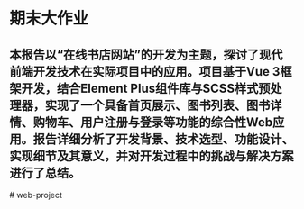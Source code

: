 # 期末大作业
## 本报告以“在线书店网站”的开发为主题，探讨了现代前端开发技术在实际项目中的应用。项目基于Vue 3框架开发，结合Element Plus组件库与SCSS样式预处理器，实现了一个具备首页展示、图书列表、图书详情、购物车、用户注册与登录等功能的综合性Web应用。报告详细分析了开发背景、技术选型、功能设计、实现细节及其意义，并对开发过程中的挑战与解决方案进行了总结。

#   w e b - p r o j e c t  
 